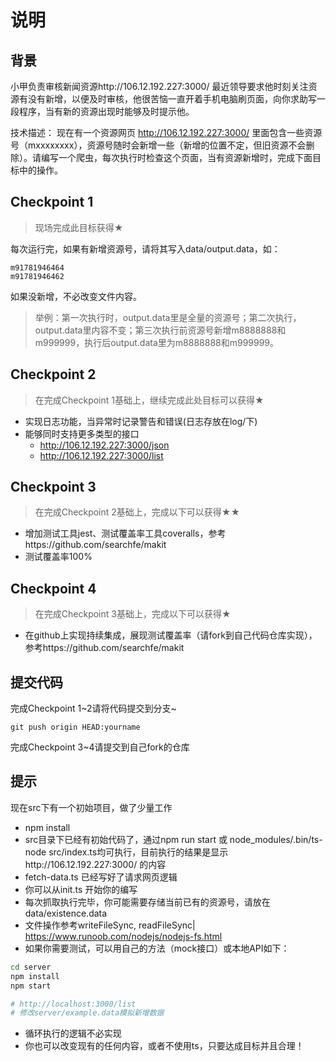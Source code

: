 # 说明

## 背景

小甲负责审核新闻资源http://106.12.192.227:3000/
最近领导要求他时刻关注资源有没有新增，以便及时审核，他很苦恼一直开着手机电脑刷页面，向你求助写一段程序，当有新的资源出现时能够及时提示他。

技术描述：
现在有一个资源网页
http://106.12.192.227:3000/
里面包含一些资源号（mxxxxxxxx），资源号随时会新增一些（新增的位置不定，但旧资源不会删除）。请编写一个爬虫，每次执行时检查这个页面，当有资源新增时，完成下面目标中的操作。



## Checkpoint 1

> 现场完成此目标获得★

每次运行完，如果有新增资源号，请将其写入data/output.data，如：

```
m91781946464
m91781946462
```
如果没新增，不必改变文件内容。

> 举例：第一次执行时，output.data里是全量的资源号；第二次执行，output.data里内容不变；第三次执行前资源号新增m8888888和m999999，执行后output.data里为m8888888和m999999。

## Checkpoint 2

> 在完成Checkpoint 1基础上，继续完成此处目标可以获得★

* 实现日志功能，当异常时记录警告和错误(日志存放在log/下)
* 能够同时支持更多类型的接口
  * http://106.12.192.227:3000/json
  * http://106.12.192.227:3000/list

## Checkpoint 3

> 在完成Checkpoint 2基础上，完成以下可以获得★★

* 增加测试工具jest、测试覆盖率工具coveralls，参考https://github.com/searchfe/makit
* 测试覆盖率100%


## Checkpoint 4

> 在完成Checkpoint 3基础上，完成以下可以获得★

* 在github上实现持续集成，展现测试覆盖率（请fork到自己代码仓库实现），参考https://github.com/searchfe/makit

## 提交代码

完成Checkpoint 1~2请将代码提交到分支~

```
git push origin HEAD:yourname
```

完成Checkpoint 3~4请提交到自己fork的仓库

## 提示

现在src下有一个初始项目，做了少量工作

* npm install
* src目录下已经有初始代码了，通过npm run start 或 node_modules/.bin/ts-node src/index.ts均可执行，目前执行的结果是显示http://106.12.192.227:3000/
的内容
* fetch-data.ts 已经写好了请求网页逻辑
* 你可以从init.ts 开始你的编写
* 每次抓取执行完毕，你可能需要存储当前已有的资源号，请放在data/existence.data
* 文件操作参考writeFileSync, readFileSync| https://www.runoob.com/nodejs/nodejs-fs.html
* 如果你需要测试，可以用自己的方法（mock接口）或本地API如下：
```bash
cd server
npm install
npm start

# http://localhost:3000/list
# 修改server/example.data模拟新增数据
```

* 循环执行的逻辑不必实现
* 你也可以改变现有的任何内容，或者不使用ts，只要达成目标并且合理！

